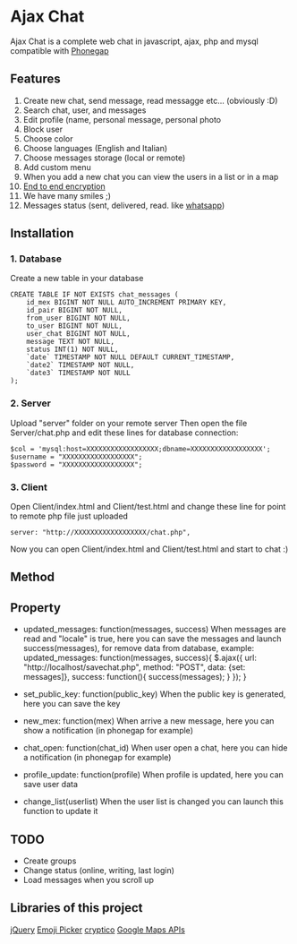 # Ajax Chat
Ajax Chat is a complete web chat in javascript, ajax, php and mysql compatible with [Phonegap](https://phonegap.com/)

## Features
1. Create new chat, send message, read messagge etc... (obviously :D)
2. Search chat, user, and messages
3. Edit profile (name, personal message, personal photo
4. Block user
5. Choose color
6. Choose languages (English and Italian)
7. Choose messages storage (local or remote)
8. Add custom menu
9. When you add a new chat you can view the users in a list or in a map
10. [End to end encryption](https://en.wikipedia.org/wiki/End-to-end_encryption)
11. We have many smiles ;)
12. Messages status (sent, delivered, read. like [whatsapp](https://faq.whatsapp.com/en/general/20951546))

## Installation

### 1. Database
Create a new table in your database

```
CREATE TABLE IF NOT EXISTS chat_messages (
	id_mex BIGINT NOT NULL AUTO_INCREMENT PRIMARY KEY,
	id_pair BIGINT NOT NULL,
	from_user BIGINT NOT NULL,
	to_user BIGINT NOT NULL,
	user_chat BIGINT NOT NULL,
	message TEXT NOT NULL,
	status INT(1) NOT NULL,
	`date` TIMESTAMP NOT NULL DEFAULT CURRENT_TIMESTAMP,
	`date2` TIMESTAMP NOT NULL,
	`date3` TIMESTAMP NOT NULL
);
```

### 2. Server
Upload "server" folder on your remote server
Then open the file Server/chat.php and edit these lines for database connection:

```
$col = 'mysql:host=XXXXXXXXXXXXXXXXXX;dbname=XXXXXXXXXXXXXXXXXX';
$username = "XXXXXXXXXXXXXXXXXX";
$password = "XXXXXXXXXXXXXXXXXX";
```

### 3. Client
Open Client/index.html and Client/test.html
and change these line for point to remote php file just uploaded

```
server: "http://XXXXXXXXXXXXXXXXXX/chat.php",
```

Now you can open Client/index.html and Client/test.html and start to chat :)

## Method

## Property
- updated_messages: function(messages, success)
	When messages are read and "locale" is true, here you can save the messages and launch success(messages), for remove data from database, example:
	updated_messages: function(messages, success){
		$.ajax({
			url: "http://localhost/savechat.php",
			method: "POST",
			data: {set: messages]},
			success: function(){
				success(messages);
			}
		});
	}

- set_public_key: function(public_key)
	When the public key is generated, here you can save the key

- new_mex: function(mex)
	When arrive a new message, here you can show a notification (in phonegap for example)	

- chat_open: function(chat_id)
	When user open a chat, here you can hide a notification (in phonegap for example)	

- profile_update: function(profile)
	When profile is updated, here you can save user data
	
- change_list(userlist)
	When the user list is changed you can launch this function to update it

## TODO
- Create groups
- Change status (online, writing, last login)
- Load messages when you scroll up

## Libraries of this project
[jQuery](https://jquery.com/)
[Emoji Picker](https://github.com/OneSignal/emoji-picker)
[cryptico](https://github.com/wwwtyro/cryptico)
[Google Maps APIs](https://developers.google.com/maps/documentation/javascript/tutorial?csw=1)